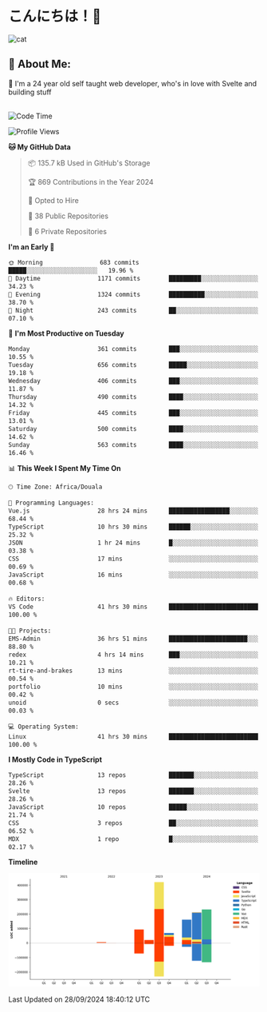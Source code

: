

# こんにちは！🙂  
![cat](https://github.com/michaelnji/michaelnji/assets/73862378/606e99e9-2c18-4853-8722-991e4af8eae6)

## 💫 About Me:
🙂 I'm a 24 year old self taught web developer, who's in love with Svelte and building stuff <br><br>

<!--START_SECTION:waka-->
![Code Time](http://img.shields.io/badge/Code%20Time-1%2C048%20hrs%205%20mins-blue)

![Profile Views](http://img.shields.io/badge/Profile%20Views-0-blue)

**🐱 My GitHub Data** 

> 📦 135.7 kB Used in GitHub's Storage 
 > 
> 🏆 869 Contributions in the Year 2024
 > 
> 💼 Opted to Hire
 > 
> 📜 38 Public Repositories 
 > 
> 🔑 6 Private Repositories 
 > 
**I'm an Early 🐤** 

```text
🌞 Morning                683 commits         █████░░░░░░░░░░░░░░░░░░░░   19.96 % 
🌆 Daytime                1171 commits        █████████░░░░░░░░░░░░░░░░   34.23 % 
🌃 Evening                1324 commits        ██████████░░░░░░░░░░░░░░░   38.70 % 
🌙 Night                  243 commits         ██░░░░░░░░░░░░░░░░░░░░░░░   07.10 % 
```
📅 **I'm Most Productive on Tuesday** 

```text
Monday                   361 commits         ███░░░░░░░░░░░░░░░░░░░░░░   10.55 % 
Tuesday                  656 commits         █████░░░░░░░░░░░░░░░░░░░░   19.18 % 
Wednesday                406 commits         ███░░░░░░░░░░░░░░░░░░░░░░   11.87 % 
Thursday                 490 commits         ████░░░░░░░░░░░░░░░░░░░░░   14.32 % 
Friday                   445 commits         ███░░░░░░░░░░░░░░░░░░░░░░   13.01 % 
Saturday                 500 commits         ████░░░░░░░░░░░░░░░░░░░░░   14.62 % 
Sunday                   563 commits         ████░░░░░░░░░░░░░░░░░░░░░   16.46 % 
```


📊 **This Week I Spent My Time On** 

```text
🕑︎ Time Zone: Africa/Douala

💬 Programming Languages: 
Vue.js                   28 hrs 24 mins      █████████████████░░░░░░░░   68.44 % 
TypeScript               10 hrs 30 mins      ██████░░░░░░░░░░░░░░░░░░░   25.32 % 
JSON                     1 hr 24 mins        █░░░░░░░░░░░░░░░░░░░░░░░░   03.38 % 
CSS                      17 mins             ░░░░░░░░░░░░░░░░░░░░░░░░░   00.69 % 
JavaScript               16 mins             ░░░░░░░░░░░░░░░░░░░░░░░░░   00.68 % 

🔥 Editors: 
VS Code                  41 hrs 30 mins      █████████████████████████   100.00 % 

🐱‍💻 Projects: 
EMS-Admin                36 hrs 51 mins      ██████████████████████░░░   88.80 % 
redex                    4 hrs 14 mins       ███░░░░░░░░░░░░░░░░░░░░░░   10.21 % 
rt-tire-and-brakes       13 mins             ░░░░░░░░░░░░░░░░░░░░░░░░░   00.54 % 
portfolio                10 mins             ░░░░░░░░░░░░░░░░░░░░░░░░░   00.42 % 
unoid                    0 secs              ░░░░░░░░░░░░░░░░░░░░░░░░░   00.03 % 

💻 Operating System: 
Linux                    41 hrs 30 mins      █████████████████████████   100.00 % 
```

**I Mostly Code in TypeScript** 

```text
TypeScript               13 repos            ███████░░░░░░░░░░░░░░░░░░   28.26 % 
Svelte                   13 repos            ███████░░░░░░░░░░░░░░░░░░   28.26 % 
JavaScript               10 repos            █████░░░░░░░░░░░░░░░░░░░░   21.74 % 
CSS                      3 repos             ██░░░░░░░░░░░░░░░░░░░░░░░   06.52 % 
MDX                      1 repo              █░░░░░░░░░░░░░░░░░░░░░░░░   02.17 % 
```



**Timeline**

![Lines of Code chart](https://raw.githubusercontent.com/michaelnji/michaelnji/main/assets/bar_graph.png)


 Last Updated on 28/09/2024 18:40:12 UTC
<!--END_SECTION:waka-->
